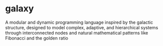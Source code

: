 # galaxy
A modular and dynamic programming language inspired by the galactic structure, designed to model complex, adaptive, and hierarchical systems through interconnected nodes and natural mathematical patterns like Fibonacci and the golden ratio
